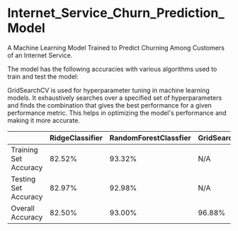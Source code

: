 # Internet_Service_Churn_Prediction_Model
A Machine Learning Model Trained to Predict Churning Among Customers of an Internet Service.

The model has the following accuracies with various algorithms used to train and test the model:

GridSearchCV is used for hyperparameter tuning in machine learning models. It exhaustively searches over a specified set of hyperparameters and finds the combination that gives the best performance for a given performance metric. This helps in optimizing the model's performance and making it more accurate.


|                       |RidgeClassifier  |RandomForestClassfier |GridSearchCV |     
|-----------------------|-----------------|----------------------|-------------|
| Training Set Accuracy |     82.52%      |        93.32%        |     N/A     |
| Testing Set Accuracy  |     82.97%      |        92.98%        |     N/A     |
| Overall Accuracy      |     82.50%      |        93.00%        |     96.88%  |

